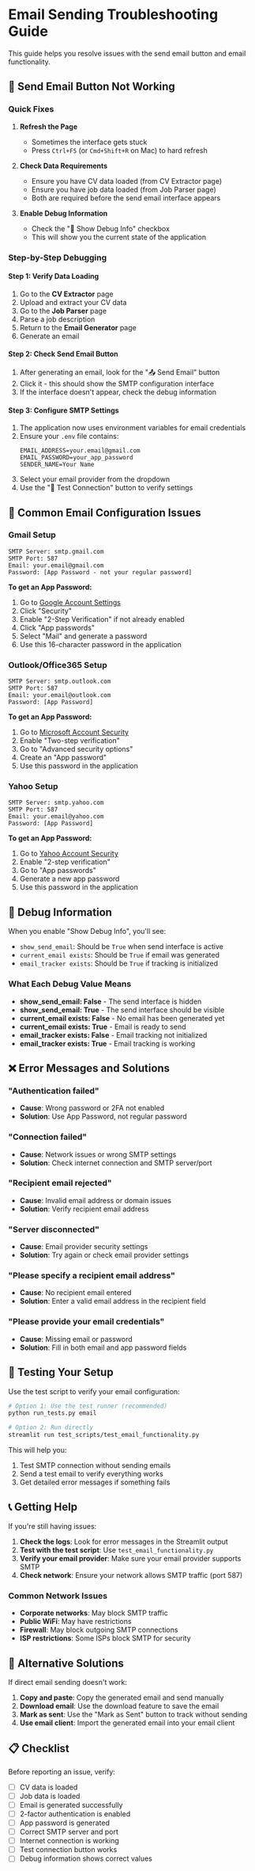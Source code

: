 # Email Sending Troubleshooting Guide

This guide helps you resolve issues with the send email button and email functionality.

## 🚨 Send Email Button Not Working

### Quick Fixes

1. **Refresh the Page**

   - Sometimes the interface gets stuck
   - Press `Ctrl+F5` (or `Cmd+Shift+R` on Mac) to hard refresh

2. **Check Data Requirements**

   - Ensure you have CV data loaded (from CV Extractor page)
   - Ensure you have job data loaded (from Job Parser page)
   - Both are required before the send email interface appears

3. **Enable Debug Information**
   - Check the "🐛 Show Debug Info" checkbox
   - This will show you the current state of the application

### Step-by-Step Debugging

#### Step 1: Verify Data Loading

1. Go to the **CV Extractor** page
2. Upload and extract your CV data
3. Go to the **Job Parser** page
4. Parse a job description
5. Return to the **Email Generator** page
6. Generate an email

#### Step 2: Check Send Email Button

1. After generating an email, look for the "📤 Send Email" button
2. Click it - this should show the SMTP configuration interface
3. If the interface doesn't appear, check the debug information

#### Step 3: Configure SMTP Settings

1. The application now uses environment variables for email credentials
2. Ensure your `.env` file contains:
   ```
   EMAIL_ADDRESS=your.email@gmail.com
   EMAIL_PASSWORD=your_app_password
   SENDER_NAME=Your Name
   ```
3. Select your email provider from the dropdown
4. Use the "🧪 Test Connection" button to verify settings

## 🔧 Common Email Configuration Issues

### Gmail Setup

```
SMTP Server: smtp.gmail.com
SMTP Port: 587
Email: your.email@gmail.com
Password: [App Password - not your regular password]
```

**To get an App Password:**

1. Go to [Google Account Settings](https://myaccount.google.com/)
2. Click "Security"
3. Enable "2-Step Verification" if not already enabled
4. Click "App passwords"
5. Select "Mail" and generate a password
6. Use this 16-character password in the application

### Outlook/Office365 Setup

```
SMTP Server: smtp.outlook.com
SMTP Port: 587
Email: your.email@outlook.com
Password: [App Password]
```

**To get an App Password:**

1. Go to [Microsoft Account Security](https://account.microsoft.com/security)
2. Enable "Two-step verification"
3. Go to "Advanced security options"
4. Create an "App password"
5. Use this password in the application

### Yahoo Setup

```
SMTP Server: smtp.yahoo.com
SMTP Port: 587
Email: your.email@yahoo.com
Password: [App Password]
```

**To get an App Password:**

1. Go to [Yahoo Account Security](https://login.yahoo.com/account/security)
2. Enable "2-step verification"
3. Go to "App passwords"
4. Generate a new app password
5. Use this password in the application

## 🐛 Debug Information

When you enable "Show Debug Info", you'll see:

- `show_send_email`: Should be `True` when send interface is active
- `current_email exists`: Should be `True` if email was generated
- `email_tracker exists`: Should be `True` if tracking is initialized

### What Each Debug Value Means

- **show_send_email: False** - The send interface is hidden
- **show_send_email: True** - The send interface should be visible
- **current_email exists: False** - No email has been generated yet
- **current_email exists: True** - Email is ready to send
- **email_tracker exists: False** - Email tracking not initialized
- **email_tracker exists: True** - Email tracking is working

## ❌ Error Messages and Solutions

### "Authentication failed"

- **Cause**: Wrong password or 2FA not enabled
- **Solution**: Use App Password, not regular password

### "Connection failed"

- **Cause**: Network issues or wrong SMTP settings
- **Solution**: Check internet connection and SMTP server/port

### "Recipient email rejected"

- **Cause**: Invalid email address or domain issues
- **Solution**: Verify recipient email address

### "Server disconnected"

- **Cause**: Email provider security settings
- **Solution**: Try again or check email provider settings

### "Please specify a recipient email address"

- **Cause**: No recipient email entered
- **Solution**: Enter a valid email address in the recipient field

### "Please provide your email credentials"

- **Cause**: Missing email or password
- **Solution**: Fill in both email and app password fields

## 🧪 Testing Your Setup

Use the test script to verify your email configuration:

```bash
# Option 1: Use the test runner (recommended)
python run_tests.py email

# Option 2: Run directly
streamlit run test_scripts/test_email_functionality.py
```

This will help you:

1. Test SMTP connection without sending emails
2. Send a test email to verify everything works
3. Get detailed error messages if something fails

## 📞 Getting Help

If you're still having issues:

1. **Check the logs**: Look for error messages in the Streamlit output
2. **Test with the test script**: Use `test_email_functionality.py`
3. **Verify your email provider**: Make sure your email provider supports SMTP
4. **Check network**: Ensure your network allows SMTP traffic (port 587)

### Common Network Issues

- **Corporate networks**: May block SMTP traffic
- **Public WiFi**: May have restrictions
- **Firewall**: May block outgoing SMTP connections
- **ISP restrictions**: Some ISPs block SMTP for security

## 🔄 Alternative Solutions

If direct email sending doesn't work:

1. **Copy and paste**: Copy the generated email and send manually
2. **Download email**: Use the download feature to save the email
3. **Mark as sent**: Use the "Mark as Sent" button to track without sending
4. **Use email client**: Import the generated email into your email client

## 📋 Checklist

Before reporting an issue, verify:

- [ ] CV data is loaded
- [ ] Job data is loaded
- [ ] Email is generated successfully
- [ ] 2-factor authentication is enabled
- [ ] App password is generated
- [ ] Correct SMTP server and port
- [ ] Internet connection is working
- [ ] Test connection button works
- [ ] Debug information shows correct values
